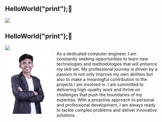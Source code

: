 ## HelloWorld("print");👋

<img src="https://readme-typing-svg.herokuapp.com?size=24&duration=4000&color=00FF00&lines=Welcome+to+my+GitHub+profile!;I+am+a+Computer+Engineer.;I+love+coding.">

## HelloWorld("print");👋

<img src="https://readme-typing-svg.herokuapp.com?size=24&duration=4000&color=00FF00&lines=Welcome+to+my+GitHub+profile!;I+am+a+Computer+Engineer.;I+love+coding.">

<div style="display: flex; align-items: flex-start;">
  <img src="https://github.com/Nielark/Images/blob/master/My%20picture.png" alt="Profile Picture" width="150" style="margin-right: 20px;" />
  <div style="flex: 1;">
    As a dedicated computer engineer, I am constantly seeking opportunities to learn new technologies and methodologies that will enhance my skill set. My professional journey is driven by a passion to not only improve my own abilities but also to make a meaningful contribution to the projects I am involved in. I am committed to delivering high-quality work and thrive on challenges that push the boundaries of my expertise. With a proactive approach to personal and professional development, I am always ready to tackle complex problems and deliver innovative solutions.
  </div>
</div>


<!--
**Nielark/Nielark** is a ✨ _special_ ✨ repository because its `README.md` (this file) appears on your GitHub profile.

Here are some ideas to get you started:

- 🔭 I’m currently working on ...
- 🌱 I’m currently learning ...
- 👯 I’m looking to collaborate on ...
- 🤔 I’m looking for help with ...
- 💬 Ask me about ...
- 📫 How to reach me: ...
- 😄 Pronouns: ...
- ⚡ Fun fact: ...
-->
